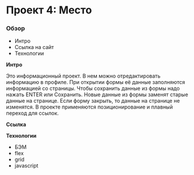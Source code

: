 # Проект 4: Место

### Обзор
* Интро
* Ссылка на сайт
* Технологии

**Интро**

Это информационный проект.
В нем можно отредактировать информацию в профиле. При открытии формы её данные заполняются информацией со страницы. Чтобы сохранить данные из формы надо нажать ENTER или Сохранить. Новые данные из формы заменят старые данные на странице. Если форму закрыть, то данные на странице не изменятся.
В проекте применяются позиционирование и плавный переход для ссылок.

**Ссылка**



**Технологии**

* БЭМ
* flex
* grid
* javascript
